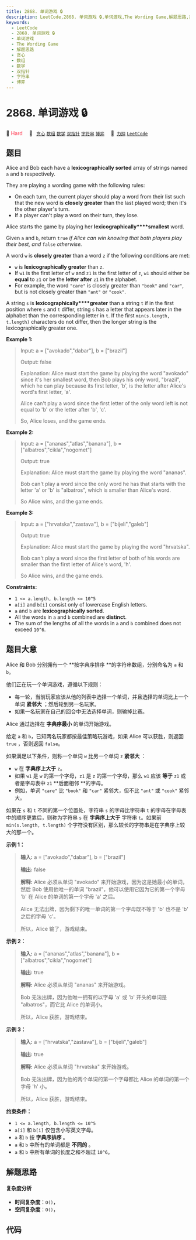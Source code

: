 ```yaml
---
title: 2868. 单词游戏 🔒
description: LeetCode,2868. 单词游戏 🔒,单词游戏,The Wording Game,解题思路,贪心,数组,数学,双指针,字符串,博弈
keywords:
  - LeetCode
  - 2868. 单词游戏 🔒
  - 单词游戏
  - The Wording Game
  - 解题思路
  - 贪心
  - 数组
  - 数学
  - 双指针
  - 字符串
  - 博弈
---
```


# 2868. 单词游戏 🔒

🔴 <font color=#ff334b>Hard</font>&emsp; 🔖&ensp; [`贪心`](/tag/greedy.md) [`数组`](/tag/array.md) [`数学`](/tag/math.md) [`双指针`](/tag/two-pointers.md) [`字符串`](/tag/string.md) [`博弈`](/tag/game-theory.md)&emsp; 🔗&ensp;[`力扣`](https://leetcode.cn/problems/the-wording-game) [`LeetCode`](https://leetcode.com/problems/the-wording-game)

## 题目

Alice and Bob each have a **lexicographically sorted** array of strings named
`a` and `b` respectively.

They are playing a wording game with the following rules:

  * On each turn, the current player should play a word from their list such that the new word is **closely greater** than the last played word; then it's the other player's turn.
  * If a player can't play a word on their turn, they lose.

Alice starts the game by playing her **lexicographically****smallest** word.

Given `a` and `b`, return `true` _if Alice can win knowing that both players
play their best, and_ `false` _otherwise._

A word `w` is **closely greater** than a word `z` if the following conditions
are met:

  * `w` is **lexicographically greater** than `z`.
  * If `w1` is the first letter of `w` and `z1` is the first letter of `z`, `w1` should either be **equal** to `z1` or be the **letter after** `z1` in the alphabet.
  * For example, the word `"care"` is closely greater than `"book"` and `"car"`, but is not closely greater than `"ant"` or `"cook"`.

A string `s` is **lexicographically****greater** than a string `t` if in the
first position where `s` and `t` differ, string `s` has a letter that appears
later in the alphabet than the corresponding letter in `t`. If the first
`min(s.length, t.length)` characters do not differ, then the longer string is
the lexicographically greater one.



**Example 1:**

> Input: a = ["avokado","dabar"], b = ["brazil"]
> 
> Output: false
> 
> Explanation: Alice must start the game by playing the word "avokado" since it's her smallest word, then Bob plays his only word, "brazil", which he can play because its first letter, 'b', is the letter after Alice's word's first letter, 'a'.
> 
> Alice can't play a word since the first letter of the only word left is not equal to 'b' or the letter after 'b', 'c'.
> 
> So, Alice loses, and the game ends.

**Example 2:**

> Input: a = ["ananas","atlas","banana"], b = ["albatros","cikla","nogomet"]
> 
> Output: true
> 
> Explanation: Alice must start the game by playing the word "ananas".
> 
> Bob can't play a word since the only word he has that starts with the letter 'a' or 'b' is "albatros", which is smaller than Alice's word.
> 
> So Alice wins, and the game ends.

**Example 3:**

> Input: a = ["hrvatska","zastava"], b = ["bijeli","galeb"]
> 
> Output: true
> 
> Explanation: Alice must start the game by playing the word "hrvatska".
> 
> Bob can't play a word since the first letter of both of his words are smaller than the first letter of Alice's word, 'h'.
> 
> So Alice wins, and the game ends.

**Constraints:**

  * `1 <= a.length, b.length <= 10^5`
  * `a[i]` and `b[i]` consist only of lowercase English letters.
  * `a` and `b` are **lexicographically sorted**.
  * All the words in `a` and `b` combined are **distinct**.
  * The sum of the lengths of all the words in `a` and `b` combined does not exceed `10^6`.


## 题目大意

Alice 和 Bob 分别拥有一个 **按字典序排序  **的字符串数组，分别命名为 `a` 和 `b`。

他们正在玩一个单词游戏，遵循以下规则：

  * 每一轮，当前玩家应该从他的列表中选择一个单词，并且选择的单词比上一个单词 **紧邻大** ；然后轮到另一名玩家。
  * 如果一名玩家在自己的回合中无法选择单词，则输掉比赛。

Alice 通过选择在 **字典序最小** 的单词开始游戏。

给定 `a` 和 `b`，已知两名玩家都按最佳策略玩游戏，如果 Alice 可以获胜，则返回 `true` ，否则返回 `false`。

如果满足以下条件，则称一个单词 `w` 比另一个单词 `z` **紧邻大** ：

  * `w` 在 **字典序上大于** `z`。
  * 如果 `w1` 是 `w` 的第一个字母，`z1` 是 `z` 的第一个字母，那么 `w1` 应该 **等于** `z1` 或者是字母表中 `z1` **后面相邻  **的字母。
  * 例如，单词 `"care"` 比 `"book"` 和 `"car"` 紧邻大，但不比 `"ant"` 或 `"cook"` 紧邻大。

如果在 `s` 和 `t` 不同的第一个位置处，字符串 `s` 的字母比字符串 `t` 的字母在字母表中的顺序更靠后，则称为字符串 `s` 在
**字典序上大于** 字符串 `t`。如果前 `min(s.length, t.length)` 个字符没有区别，那么较长的字符串是在字典序上较大的那一个。



**示例 1：**

> 
> 
> 
> 
> 
> **输入:** a = ["avokado","dabar"], b = ["brazil"]
> 
> 
> 
> **输出:** false
> 
> 
> 
> **解释:** Alice 必须从单词 "avokado" 来开始游戏，因为这是她最小的单词，然后 Bob 使用他唯一的单词 "brazil"，他可以使用它因为它的第一个字母 'b' 在 Alice 的单词的第一个字母 'a' 之后。
> 
> 
> 
> Alice 无法出牌，因为剩下的唯一单词的第一个字母既不等于 'b' 也不是 'b' 之后的字母 'c'。
> 
> 
> 
> 所以，Alice 输了，游戏结束。

**示例 2：**

> 
> 
> 
> 
> 
> **输入:** a = ["ananas","atlas","banana"], b = ["albatros","cikla","nogomet"]
> 
> 
> 
> **输出:** true
> 
> 
> 
> **解释:** Alice 必须从单词 "ananas" 来开始游戏。
> 
> 
> 
> Bob 无法出牌，因为他唯一拥有的以字母 'a' 或 'b' 开头的单词是 "albatros"，而它比 Alice 的单词小。
> 
> 
> 
> 所以，Alice 获胜，游戏结束。

**示例 3：**

> 
> 
> 
> 
> 
> **输入:** a = ["hrvatska","zastava"], b = ["bijeli","galeb"]
> 
> 
> 
> **输出:** true
> 
> 
> 
> **解释:** Alice 必须从单词 "hrvatska" 来开始游戏。
> 
> 
> 
> Bob 无法出牌，因为他的两个单词的第一个字母都比 Alice 的单词的第一个字母 'h' 小。
> 
> 
> 
> 所以，Alice 获胜，游戏结束。



**约束条件：**

  * `1 <= a.length, b.length <= 10^5`
  * `a[i]` 和 `b[i]` 仅包含小写英文字母。
  * `a` 和 `b` 按 **字典序排序** 。
  * `a` 和 `b` 中所有的单词都是 **不同的** 。
  * `a` 和 `b` 中所有单词的长度之和不超过 `10^6`。


## 解题思路

#### 复杂度分析

- **时间复杂度**：`O()`，
- **空间复杂度**：`O()`，

## 代码

```javascript

```